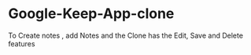 # Google-Keep-App-clone
To Create notes , add Notes and the Clone has the Edit, Save  and Delete features
